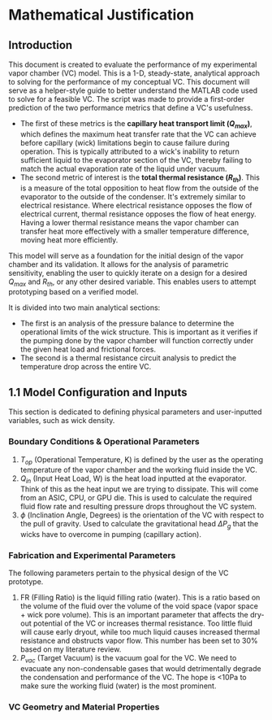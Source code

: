 # Mathematical Justification
## Introduction
This document is created to evaluate the performance of my experimental vapor chamber (VC) model. This is a 1-D, steady-state, analytical approach to solving for the performance of my conceptual VC. This document will serve as a helper-style guide to better understand the MATLAB code used to solve for a feasible VC. The script was made to provide a first-order prediction of the two performance metrics that define a VC's usefulness. 
- The first of these metrics is the **capillary heat transport limit ($Q_{max}$)**, which defines the maximum heat transfer rate that the VC can achieve before capillary (wick) limitations begin to cause failure during operation. This is typically attributed to a wick's inability to return sufficient liquid to the evaporator section of the VC, thereby failing to match the actual evaporation rate of the liquid under vacuum.
- The second metric of interest is the **total thermal resistance ($R_{th}$)**. This is a measure of the total opposition to heat flow from the outside of the evaporator to the outside of the condenser. It's extremely similar to electrical resistance. Where electrical resistance opposes the flow of electrical current, thermal resistance opposes the flow of heat energy. Having a lower thermal resistance means the vapor chamber can transfer heat more effectively with a smaller temperature difference, moving heat more efficiently.

This model will serve as a foundation for the initial design of the vapor chamber and its validation. It allows for the analysis of parametric sensitivity, enabling the user to quickly iterate on a design for a desired $Q_{max}$ and $R_{th}$, or any other desired variable. This enables users to attempt prototyping based on a verified model.

It is divided into two main analytical sections: 
- The first is an analysis of the pressure balance to determine the operational limits of the wick structure. This is important as it verifies if the pumping done by the vapor chamber will function correctly under the given heat load and frictional forces. 
- The second is a thermal resistance circuit analysis to predict the temperature drop across the entire VC.
## 1.1 Model Configuration and Inputs
This section is dedicated to defining physical parameters and user-inputted variables, such as wick density.
### Boundary Conditions & Operational Parameters
1. $T_{op}$ (Operational Temperature, K) is defined by the user as the operating temperature of the vapor chamber and the working fluid inside the VC.
2. $Q_{in}$ (Input Heat Load, W) is the heat load inputted at the evaporator. Think of this as the heat input we are trying to dissipate. This will come from an ASIC, CPU, or GPU die. This is used to calculate the required fluid flow rate and resulting pressure drops throughout the VC system.
3. $\phi$ (Inclination Angle, Degrees) is the orientation of the VC with respect to the pull of gravity. Used to calculate the gravitational head ${\Delta}P_{g}$ that the wicks have to overcome in pumping (capillary action).
### Fabrication and Experimental Parameters
The following parameters pertain to the physical design of the VC prototype.
1. FR (Filling Ratio) is the liquid filling ratio (water). This is a ratio based on the volume of the fluid over the volume of the void space (vapor space + wick pore volume). This is an important parameter that affects the dry-out potential of the VC or increases thermal resistance. Too little fluid will cause early dryout, while too much liquid causes increased thermal resistance and obstructs vapor flow. This number has been set to 30% based on my literature review.
2. $P_{vac}$ (Target Vacuum) is the vacuum goal for the VC. We need to evacuate any non-condensable gases that would detrimentally degrade the condensation and performance of the VC. The hope is <10Pa to make sure the working fluid (water) is the most prominent.
### VC Geometry and Material Properties

